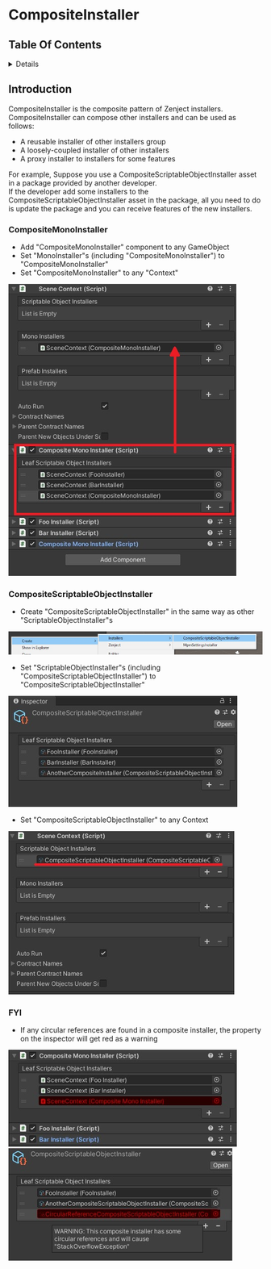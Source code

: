 # CompositeInstaller

## Table Of Contents

<!-- START doctoc generated TOC please keep comment here to allow auto update -->
<!-- DON'T EDIT THIS SECTION, INSTEAD RE-RUN doctoc TO UPDATE -->
<details>
<summary>Details</summary>

- [Introduction](#introduction)
  - [CompositeMonoInstaller](#compositemonoinstaller)
  - [CompositeScriptableObjectInstaller](#compositescriptableobjectinstaller)
  - [FYI](#fyi)

</details>
<!-- END doctoc generated TOC please keep comment here to allow auto update -->

## Introduction
CompositeInstaller is the composite pattern of Zenject installers.  
CompositeInstaller can compose other installers and can be used as follows:

- A reusable installer of other installers group
- A loosely-coupled installer of other installers
- A proxy installer to installers for some features

For example, Suppose you use a CompositeScriptableObjectInstaller asset in a package provided by another developer.  
If the developer add some installers to the CompositeScriptableObjectInstaller asset in the package, all you need to do is update the package and you can receive features of the new installers.

### CompositeMonoInstaller
- Add "CompositeMonoInstaller" component to any GameObject
- Set "MonoInstaller"s (including "CompositeMonoInstaller") to "CompositeMonoInstaller"
- Set "CompositeMonoInstaller" to any "Context"

![](./Images/CompositeInstaller/CompositeMonoInstallerInspector.jpg)

### CompositeScriptableObjectInstaller
- Create "CompositeScriptableObjectInstaller" in the same way as other "ScriptableObjectInstaller"s

![](./Images/CompositeInstaller/CompositeScriptableObjectInstallerCreateAsset.jpg)

- Set "ScriptableObjectInstaller"s (including "CompositeScriptableObjectInstaller") to "CompositeScriptableObjectInstaller"

![](./Images/CompositeInstaller/CompositeScriptableObjectInstallerInspector.jpg)

- Set "CompositeScriptableObjectInstaller" to any Context

![](./Images/CompositeInstaller/CompositeScriptableObjectInstallerInstall.jpg)

### FYI
- If any circular references are found in a composite installer, the property on the inspector will get red as a warning

![](./Images/CompositeInstaller/CompositeMonoInstallerCircularReference.jpg)
![](./Images/CompositeInstaller/CompositeScriptableObjectInstallerCircularReference.jpg)